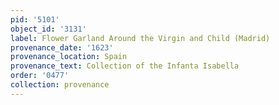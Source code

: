 ```yaml
---
pid: '5101'
object_id: '3131'
label: Flower Garland Around the Virgin and Child (Madrid)
provenance_date: '1623'
provenance_location: Spain
provenance_text: Collection of the Infanta Isabella
order: '0477'
collection: provenance
---
```

